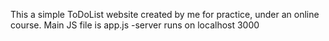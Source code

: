 This a simple ToDoList website created by me for practice, under an online course.
Main JS file is app.js -server runs on localhost 3000


